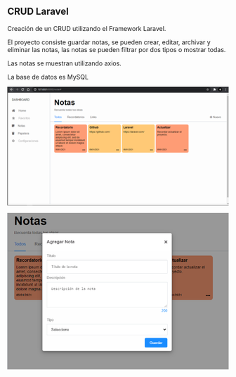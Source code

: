 ## CRUD Laravel 

Creación de un CRUD utilizando el Framework Laravel.

El proyecto consiste guardar notas, se pueden crear, editar, archivar y eliminar las notas,
las notas se pueden filtrar por dos tipos o mostrar todas.

Las notas se muestran utilizando axios.

La base de datos es MySQL

![Alt text](https://raw.githubusercontent.com/Altair343/CRUD-Laravel/main/Preview/Captura%201.PNG "screenshot 1")

![Alt text](https://raw.githubusercontent.com/Altair343/CRUD-Laravel/main/Preview/Captura%202.PNG "screenshot 2")
